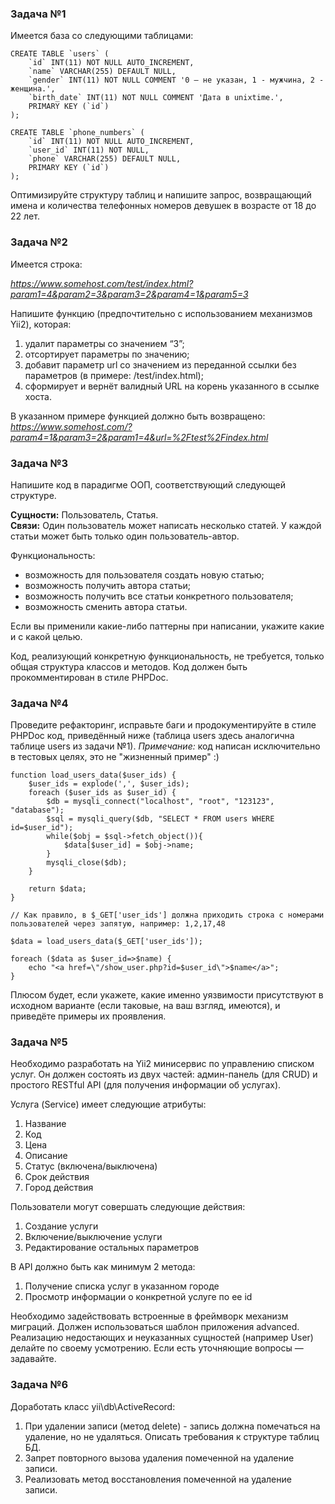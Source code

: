 ### Задача №1

Имеется база со следующими таблицами:

```
CREATE TABLE `users` (
    `id` INT(11) NOT NULL AUTO_INCREMENT,
    `name` VARCHAR(255) DEFAULT NULL,
    `gender` INT(11) NOT NULL COMMENT '0 – не указан, 1 - мужчина, 2 - женщина.',
    `birth_date` INT(11) NOT NULL COMMENT 'Дата в unixtime.',
    PRIMARY KEY (`id`)
);

CREATE TABLE `phone_numbers` (
    `id` INT(11) NOT NULL AUTO_INCREMENT,
    `user_id` INT(11) NOT NULL,
    `phone` VARCHAR(255) DEFAULT NULL,
    PRIMARY KEY (`id`)
);
```

Оптимизируйте структуру таблиц и напишите запрос, возвращающий имена и количества телефонных номеров девушек в возрасте от 18 до 22 лет.

### Задача №2

Имеется строка:

*https://www.somehost.com/test/index.html?param1=4&param2=3&param3=2&param4=1&param5=3*

Напишите функцию (предпочтительно с использованием механизмов Yii2), которая:

1. удалит параметры со значением “3”;
2. отсортирует параметры по значению;
3. добавит параметр url со значением из переданной ссылки без параметров (в примере: /test/index.html);
4. сформирует и вернёт валидный URL на корень указанного в ссылке хоста.

В указанном примере функцией должно быть возвращено: *https://www.somehost.com/?param4=1&param3=2&param1=4&url=%2Ftest%2Findex.html*

### Задача №3

Напишите код в парадигме ООП, соответствующий следующей структуре.

**Сущности:** Пользователь, Статья.  
**Связи:** Один пользователь может написать несколько статей. У каждой статьи может быть только один пользователь-автор.

Функциональность:
* возможность для пользователя создать новую статью;
* возможность получить автора статьи;
* возможность получить все статьи конкретного пользователя;
* возможность сменить автора статьи.

Если вы применили какие-либо паттерны при написании, укажите какие и с какой целью.

Код, реализующий конкретную функциональность, не требуется, только общая структура классов и методов. Код должен быть прокомментирован в стиле PHPDoc.

### Задача №4

Проведите рефакторинг, исправьте баги и продокументируйте в стиле PHPDoc код, приведённый ниже (таблица users здесь аналогична таблице users из задачи №1).
*Примечание:* код написан исключительно в тестовых целях, это не "жизненный пример" :)

```
function load_users_data($user_ids) {
    $user_ids = explode(',', $user_ids);
    foreach ($user_ids as $user_id) {
        $db = mysqli_connect("localhost", "root", "123123", "database");
        $sql = mysqli_query($db, "SELECT * FROM users WHERE id=$user_id");
        while($obj = $sql->fetch_object()){
            $data[$user_id] = $obj->name;
        }
        mysqli_close($db);
    }

    return $data;
}

// Как правило, в $_GET['user_ids'] должна приходить строка с номерами пользователей через запятую, например: 1,2,17,48

$data = load_users_data($_GET['user_ids']);

foreach ($data as $user_id=>$name) {
    echo "<a href=\"/show_user.php?id=$user_id\">$name</a>";
}
```

Плюсом будет, если укажете, какие именно уязвимости присутствуют в исходном варианте (если таковые, на ваш взгляд, имеются), и приведёте примеры их проявления.

### Задача №5

Необходимо разработать на Yii2 минисервис по управлению списком услуг. Он должен состоять из двух частей: админ-панель (для CRUD) и простого RESTful API (для получения информации об услугах).

Услуга (Service) имеет следующие атрибуты:

1. Название
2. Код
3. Цена
4. Описание
5. Статус (включена/выключена)
6. Срок действия
7. Город действия

Пользователи могут совершать следующие действия:

1. Создание услуги
2. Включение/выключение услуги
3. Редактирование остальных параметров

В API должно быть как минимум 2 метода:

1. Получение списка услуг в указанном городе
2. Просмотр информации о конкретной услуге по ее id

Необходимо задействовать встроенные в фреймворк механизм миграций.
Должен использоваться шаблон приложения advanced. Реализацию недостающих и неуказанных сущностей (например User) делайте по своему усмотрению.
Если есть уточняющие вопросы — задавайте.

### Задача №6

Доработать класс yii\db\ActiveRecord: 
1. При удалении записи (метод delete) - запись должна помечаться на удаление, но не удаляться. Описать требования к структуре таблиц БД.
2. Запрет повторного вызова удаления помеченной на удаление записи.
3. Реализовать метод восстановления помеченной на удаление записи.
